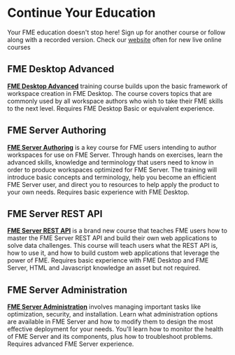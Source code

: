 # Continue Your Education #

Your FME education doesn't stop here! Sign up for another course or follow along with a recorded version. Check our [website](https://www.safe.com/training) often for new live online courses

## FME Desktop Advanced ##

**[FME Desktop Advanced](https://www.safe.com/training/recorded/fme-desktop-2018-advanced-training/)** training course builds upon the basic framework of workspace creation in FME Desktop. The course covers topics that are commonly used by all workspace authors who wish to take their FME skills to the next level. Requires FME Desktop Basic or equivalent experience.

## FME Server Authoring ##

**[FME Server Authoring](https://www.safe.com/training/recorded/fme-server-2018-authoring-training/)** is a key course for FME users intending to author workspaces for use on FME Server. Through hands on exercises, learn the advanced skills, knowledge and terminology that users need to know in order to produce workspaces optimized for FME Server. The training will introduce basic concepts and terminology, help you become an efficient FME Server user, and direct you to resources to help apply the product to your own needs. Requires basic experience with FME Desktop.

## FME Server REST API ##

**[FME Server REST API](https://www.safe.com/training/recorded/fme-server-2018-rest-api/)** is a brand new course that teaches FME users how to master the FME Server REST API and build their own web applications to solve data challenges. This course will teach users what the REST API is, how to use it, and how to build custom web applications that leverage the power of FME. Requires basic experience with FME Desktop and FME Server, HTML and Javascript knowledge an asset but not required.

## FME Server Administration ##

**[FME Server Administration](https://www.safe.com/training/recorded/fme-server-2018-administration/)** involves managing important tasks like optimization, security, and installation. Learn what administration options are available in FME Server and how to modify them to design the most effective deployment for your needs. You'll learn how to monitor the health of FME Server and its components, plus how to troubleshoot problems. Requires advanced FME Server experience. 
